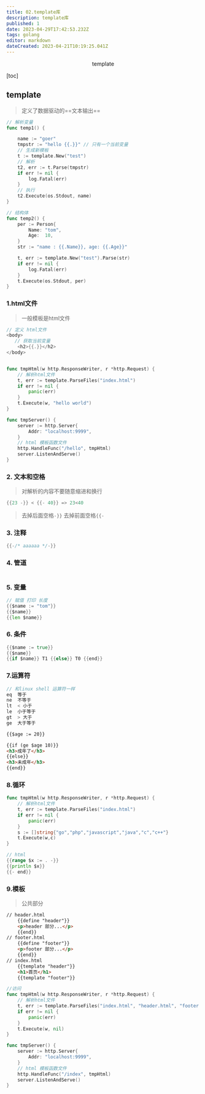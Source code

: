```yaml
---
title: 02.template库
description: template库
published: 1
date: 2023-04-29T17:42:53.232Z
tags: golang
editor: markdown
dateCreated: 2023-04-21T10:19:25.041Z
---
```


<center>template</center>



[toc]



## template

> 定义了数据驱动的==文本输出==



```go
// 解析变量
func temp1() {

	name := "goer"
	tmpstr := "hello {{.}}" // 只有一个当前变量
	// 生成新模板
	t := template.New("test")
    // 解析
	t2, err := t.Parse(tmpstr)
	if err != nil {
		log.Fatal(err)
	}
	// 执行
	t2.Execute(os.Stdout, name)
}
```

```go
// 结构体
func temp2() {
	per := Person{
		Name: "tom",
		Age:  10,
	}
	str := "name : {{.Name}}, age: {{.Age}}"

	t, err := template.New("test").Parse(str)
	if err != nil {
		log.Fatal(err)
	}
	t.Execute(os.Stdout, per)
}
```



### 1.html文件

> 一般模板是html文件

```go
// 定义 html文件
<body>
   // 获取当前变量
    <h2>{{.}}</h2>
</body>
```

```go

func tmpHtml(w http.ResponseWriter, r *http.Request) {
	// 解析html文件
	t, err := template.ParseFiles("index.html")
	if err != nil {
		panic(err)
	}
	t.Execute(w, "hello world")
}

func tmpServer() {
	server := http.Server{
		Addr: "localhost:9999",
	}
	// html 模板函数文件
	http.HandleFunc("/hello", tmpHtml)
	server.ListenAndServe()
}
```



### 2. 文本和空格

> 对解析的内容不要随意缩进和换行

```go
{{23 -}} < {{- 40}} => 23<40
```

> 去掉后面空格`-}}`  去掉前面空格`{{- `



### 3. 注释

```go
{{-/* aaaaaa */-}}
```



### 4. 管道

```go

```





### 5. 变量

```go
// 赋值 打印 长度
{{$name := "tom"}}
{{$name}}
{{len $name}}
```



### 6. 条件

```go
{{$name := true}}
{{$name}}
{{if $name}} T1 {{else}} T0 {{end}}
```

### 7.运算符

```go
// 和linux shell 运算符一样
eq  等于
ne  不等于
lt  < 小于
le  小于等于
gt  > 大于
ge  大于等于
```

```html
{{$age := 20}}

{{if (ge $age 10)}}
<h3>成年了</h3>
{{else}}
<h3>未成年</h3>
{{end}}
```

### 8.循环

```go
func tmpHtml(w http.ResponseWriter, r *http.Request) {
	// 解析html文件
	t, err := template.ParseFiles("index.html")
	if err != nil {
		panic(err)
	}
    s := []string{"go","php","javascript","java","c","c++"}
	t.Execute(w,c)
}

// html
{{range $x := . -}}
{{println $x}}
{{- end}}
```



### 9.模板

> 公共部分

```html
// header.html
    {{define "header"}}
    <p>header 部分...</p>
    {{end}}
// footer.html
    {{define "footer"}}
    <p>footer 部分...</p>
    {{end}}
// index.html
    {{template "header"}}
    <h1>首页</h1>
    {{template "footer"}}
```

```go
//访问
func tmpHtml(w http.ResponseWriter, r *http.Request) {
	// 解析html文件 
	t, err := template.ParseFiles("index.html", "header.html", "footer.html")
	if err != nil {
		panic(err)
	}
	t.Execute(w, nil)
}

func tmpServer() {
	server := http.Server{
		Addr: "localhost:9999",
	}
	// html 模板函数文件
	http.HandleFunc("/index", tmpHtml)
	server.ListenAndServe()
}
```

